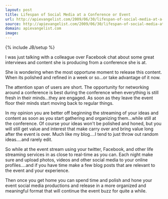 ```yaml
---
layout: post
title: Lifespan of Social Media at a Conference or Event
url: http://apievangelist.com/2009/06/30/lifespan-of-social-media-at-a-conference-or-event/
source: http://apievangelist.com/2009/06/30/lifespan-of-social-media-at-a-conference-or-event/
domain: apievangelist.com
image: 
---
```

{% include JB/setup %}<p>I was just talking with a colleague over Facebook chat about some great interviews and content she is producing from a conference she is at.<p></p>
She is wondering when the most opportune moment to release this content. When its polished and refined in a week or so...or take advantage of it now.<p></p>
The attention span of users are short. The opportunity for networking around a conference is best during the conference when everything is still fresh in their minds...they are engaged. As soon as they leave the event floor their minds start moving back to regular things.<p></p>
In my opinion you are better off beginning the streaming of your ideas and content as soon as you start gathering and organizing them...while still at the conference. Of course your ideas won't be polished and honed, but you will still get value and interest that make carry over and bring value long after the event is over. Much like my blog....I tend to just throw out random ideas....and rarely edit.<p></p>
So while at the event stream using your twitter, Facebook, and other life streaming services in as close to real-time as you can. Each night make sure and upload photos, videos and other social media to your online profiles....and if you have time make a few blog posts that are relevant to the event and your experience.<p></p>
Then once you get home you can spend time and polish and hone your event social media productions and release in a more organized and meaningful format that will continue the event buzz for quite a while.</p>
